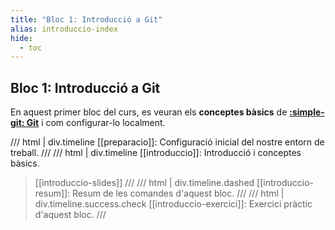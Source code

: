 ```yaml
---
title: "Bloc 1: Introducció a Git"
alias: introduccio-index
hide:
  - toc
---
```


## Bloc 1: Introducció a Git
En aquest primer bloc del curs, es veuran els __conceptes bàsics__
de [__:simple-git: Git__][git] i com configurar-lo localment.

[git]: https://git-scm.com/


/// html | div.timeline
[[preparacio]]: Configuració inicial del nostre entorn de treball.
///
/// html | div.timeline
[[introduccio]]: Introducció i conceptes bàsics.
> [[introduccio-slides]]
///
/// html | div.timeline.dashed
[[introduccio-resum]]: Resum de les comandes d'aquest bloc.
///
/// html | div.timeline.success.check
[[introduccio-exercici]]: Exercici pràctic d'aquest bloc.
///
